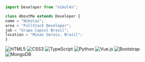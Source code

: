 ```js
import Developer from "nikol4s";

class AboutMe extends Developer {
name = "Nikolas";
area = "FullStack Developer";
job = "Grupo Capsul Brasil";
location = "Minas Gerais, Brazil";
}
```
<img alt="HTML5" src="https://img.shields.io/badge/html5-%23E34F26.svg?style=for-the-badge&logo=html5&logoColor=white"/> <img alt="CSS3" src="https://img.shields.io/badge/css3-%231572B6.svg?style=for-the-badge&logo=css3&logoColor=white"/> <img alt="TypeScript" src="https://img.shields.io/badge/typescript-%23007ACC.svg?style=for-the-badge&logo=typescript&logoColor=white"/> <img alt="Python" src="https://img.shields.io/badge/python-%2314354C.svg?style=for-the-badge&logo=python&logoColor=white"/> <img alt="Vue.js" src="https://img.shields.io/badge/vuejs-%2335495e.svg?style=for-the-badge&logo=vue-dot-js&logoColor=%234FC08D"/> <img alt="Bootstrap" src="https://img.shields.io/badge/bootstrap-%23563D7C.svg?style=for-the-badge&logo=bootstrap&logoColor=white"/> ![MongoDB](https://img.shields.io/badge/MongoDB-%234ea94b.svg?style=for-the-badge&logo=mongodb&logoColor=white)
